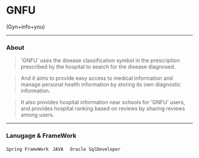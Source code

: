 # GNFU
(Gyn+info+you)

---------------
### About

> 'GNFU' uses the disease classification symbol in the prescription prescribed by the hospital to search for the disease diagnosed.

> And it aims to provide easy access to medical information and manage personal health information by storing its own diagnostic information.

> It also provides hospital information near schools for 'GNFU' users, and provides hospital ranking based on reviews by sharing reviews among users.

-------------
### Lanugage & FrameWork

``` Spring FrameWork ```
 ```  JAVA ``` 
 ```  Oracle SqlDeveloper``` 

